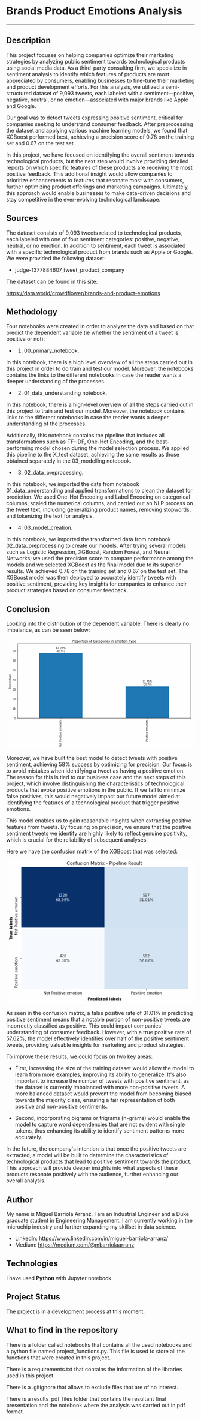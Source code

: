 # Brands Product Emotions Analysis

-------------------------------------------

## Description

This project focuses on helping companies optimize their marketing strategies by analyzing public sentiment towards technological products using social media data. As a third-party consulting firm, we specialize in sentiment analysis to identify which features of products are most appreciated by consumers, enabling businesses to fine-tune their marketing and product development efforts. For this analysis, we utilized a semi-structured dataset of 9,093 tweets, each labeled with a sentiment—positive, negative, neutral, or no emotion—associated with major brands like Apple and Google.

Our goal was to detect tweets expressing positive sentiment, critical for companies seeking to understand consumer feedback. After preprocessing the dataset and applying various machine learning models, we found that XGBoost performed best, achieving a precision score of 0.78 on the training set and 0.67 on the test set.

In this project, we have focused on identifying the overall sentiment towards technological products, but the next step would involve providing detailed reports on which specific features of these products are receiving the most positive feedback. This additional insight would allow companies to prioritize enhancements to features that resonate most with consumers, further optimizing product offerings and marketing campaigns. Ultimately, this approach would enable businesses to make data-driven decisions and stay competitive in the ever-evolving technological landscape.


## Sources

The dataset consists of 9,093 tweets related to technological products, each labeled with one of four sentiment categories: positive, negative, neutral, or no emotion. In addition to sentiment, each tweet is associated with a specific technological product from brands such as Apple or Google. We were provided the following dataset:

- judge-1377884607_tweet_product_company

The dataset can be found in this site: 

https://data.world/crowdflower/brands-and-product-emotions


## Methodology

Four notebooks were created in order to analyze the data and based on that predict the dependent variable (ie whether the sentiment of a tweet is positive or not):

- 1. 00_primary_notebook.

In this notebook, there is a high level overview of all the steps carried out in this 	project in order to do train and test our model. Moreover, the notebooks contains the 	links to the different notebooks in case the reader wants a deeper understanding of the 	processes. 

- 2. 01_data_understanding notebook. 

In this notebook, there is a high-level overview of all the steps carried out in this project to train and test our model. Moreover, the notebook contains links to the different notebooks in case the reader wants a deeper understanding of the processes.

Additionally, this notebook contains the pipeline that includes all transformations such as TF-IDF, One-Hot Encoding, and the best-performing model chosen during the model selection process. We applied this pipeline to the X_test dataset, achieving the same results as those obtained separately in the 03_modelling notebook.

- 3. 02_data_preprocessing.

In this notebook, we imported the data from notebook 01_data_understanding and applied transformations to clean the dataset for prediction. We used One-Hot Encoding and Label Encoding on categorical columns, scaled the numerical columns, and carried out an NLP process on the tweet text, including generalizing product names, removing stopwords, and tokenizing the text for analysis.

- 4. 03_model_creation.

In this notebook, we imported the transformed data from notebook 02_data_preprocessing 	to create our models. After trying several models such as Logistic Regression, XGBoost, Random Forest, and Neural Networks; we used the precision score to compare performance among the models and we selected XGBoost as the final model due to its superior results. We achieved 0.78 on the training set and 0.67 on the test set. The XGBoost model was then deployed to accurately identify tweets with positive sentiment, providing key insights for companies to enhance their product strategies based on consumer feedback. 


## Conclusion

Looking into the distribution of the dependent variable. There is clearly no imbalance, as can be seen below:

![Distribution Positive and Non-positive](/visualizations/bar_graph_target_variable.png)

Moreover, we have built the best model to detect tweets with positive sentiment, achieving 58% success by optimizing for precision. Our focus is to avoid mistakes when identifying a tweet as having a positive emotion. The reason for this is tied to our business case and the next steps of this project, which involve distinguishing the characteristics of technological products that evoke positive emotions in the public. If we fail to minimize false positives, this would negatively impact our future model aimed at identifying the features of a technological product that trigger positive emotions.

This model enables us to gain reasonable insights when extracting positive features from tweets. By focusing on precision, we ensure that the positive sentiment tweets we identify are highly likely to reflect genuine positivity, which is crucial for the reliability of subsequent analyses.

Here we have the confusion matrix of the XGBoost that was selected:

![Confusion Matrix](/visualizations/confusion_matrix.png)

As seen in the confusion matrix, a false positive rate of 31.01% in predicting positive sentiment means that a notable portion of non-positive tweets are incorrectly classified as positive. This could impact companies' understanding of consumer feedback. However, with a true positive rate of 57.62%, the model effectively identifies over half of the positive sentiment tweets, providing valuable insights for marketing and product strategies.

To improve these results, we could focus on two key areas:

- First, increasing the size of the training dataset would allow the model to learn from more examples, improving its ability to generalize. It's also important to increase the number of tweets with positive sentiment, as the dataset is currently imbalanced with more non-positive tweets. A more balanced dataset would prevent the model from becoming biased towards the majority class, ensuring a fair representation of both positive and non-positive sentiments.

- Second, incorporating bigrams or trigrams (n-grams) would enable the model to capture word dependencies that are not evident with single tokens, thus enhancing its ability to identify sentiment patterns more accurately.

In the future, the company's intention is that once the positive tweets are extracted, a model will be built to determine the characteristics of technological products that lead to positive sentiment towards the product. This approach will provide deeper insights into what aspects of these products resonate positively with the audience, further enhancing our overall analysis.

## Author

My name is Miguel Barriola Arranz. I am an Industrial Engineer and a Duke graduate student in Engineering Management. 
I am currently working in the microchip industry and further expanding my skillset in data science. 

- LinkedIn: https://www.linkedin.com/in/miguel-barriola-arranz/
- Medium: https://medium.com/@mbarriolaarranz

## Technologies

I have used **Python** with Jupyter notebook.

## Project Status

The project is in a development process at this moment. 

## What to find in the repository

There is a folder called notebooks that contains all the used notebooks and a python file named project_functions.py. This file is used to store all the functions that were created in this project.

There is a requirements.txt that contains the information of the libraries used in this project.

There is a .gitignore that allows to exclude files that are of no interest.

There is a results_pdf_files folder that contains the resultant final presentation and the notebook where the analysis was carried out in pdf format.  

